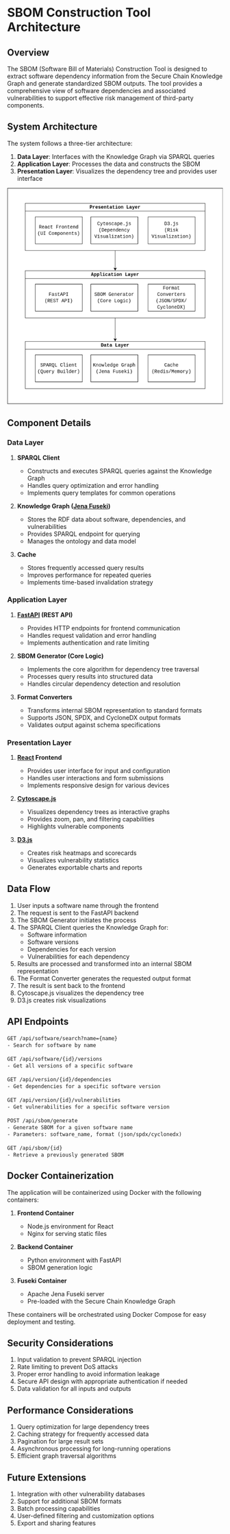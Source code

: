 # SBOM Construction Tool Architecture

## Overview

The SBOM (Software Bill of Materials) Construction Tool is designed to extract software dependency information from the Secure Chain Knowledge Graph and generate standardized SBOM outputs. The tool provides a comprehensive view of software dependencies and associated vulnerabilities to support effective risk management of third-party components.

## System Architecture

The system follows a three-tier architecture:

1. **Data Layer**: Interfaces with the Knowledge Graph via SPARQL queries
2. **Application Layer**: Processes the data and constructs the SBOM
3. **Presentation Layer**: Visualizes the dependency tree and provides user interface

<img src="./assets/high_level_diagram.png">

## Component Details

### Data Layer

1. **SPARQL Client**
   - Constructs and executes SPARQL queries against the Knowledge Graph
   - Handles query optimization and error handling
   - Implements query templates for common operations

2. **Knowledge Graph ([Jena Fuseki](https://jena.apache.org/documentation/fuseki2/))**
   - Stores the RDF data about software, dependencies, and vulnerabilities
   - Provides SPARQL endpoint for querying
   - Manages the ontology and data model

3. **Cache**
   - Stores frequently accessed query results
   - Improves performance for repeated queries
   - Implements time-based invalidation strategy

### Application Layer

1. **[FastAPI](https://fastapi.tiangolo.com/) (REST API)**
   - Provides HTTP endpoints for frontend communication
   - Handles request validation and error handling
   - Implements authentication and rate limiting

2. **SBOM Generator (Core Logic)**
   - Implements the core algorithm for dependency tree traversal
   - Processes query results into structured data
   - Handles circular dependency detection and resolution

3. **Format Converters**
   - Transforms internal SBOM representation to standard formats
   - Supports JSON, SPDX, and CycloneDX output formats
   - Validates output against schema specifications

### Presentation Layer

1. **[React](https://react.dev/) Frontend**
   - Provides user interface for input and configuration
   - Handles user interactions and form submissions
   - Implements responsive design for various devices

2. **[Cytoscape.js](https://js.cytoscape.org/)**
   - Visualizes dependency trees as interactive graphs
   - Provides zoom, pan, and filtering capabilities
   - Highlights vulnerable components

3. **[D3.js](https://d3js.org/)**
   - Creates risk heatmaps and scorecards
   - Visualizes vulnerability statistics
   - Generates exportable charts and reports

## Data Flow

1. User inputs a software name through the frontend
2. The request is sent to the FastAPI backend
3. The SBOM Generator initiates the process
4. The SPARQL Client queries the Knowledge Graph for:
   - Software information
   - Software versions
   - Dependencies for each version
   - Vulnerabilities for each dependency
5. Results are processed and transformed into an internal SBOM representation
6. The Format Converter generates the requested output format
7. The result is sent back to the frontend
8. Cytoscape.js visualizes the dependency tree
9. D3.js creates risk visualizations

## API Endpoints

```
GET /api/software/search?name={name}
- Search for software by name

GET /api/software/{id}/versions
- Get all versions of a specific software

GET /api/version/{id}/dependencies
- Get dependencies for a specific software version

GET /api/version/{id}/vulnerabilities
- Get vulnerabilities for a specific software version

POST /api/sbom/generate
- Generate SBOM for a given software name
- Parameters: software_name, format (json/spdx/cyclonedx)

GET /api/sbom/{id}
- Retrieve a previously generated SBOM
```

## Docker Containerization

The application will be containerized using Docker with the following containers:

1. **Frontend Container**
   - Node.js environment for React
   - Nginx for serving static files

2. **Backend Container**
   - Python environment with FastAPI
   - SBOM generation logic

3. **Fuseki Container**
   - Apache Jena Fuseki server
   - Pre-loaded with the Secure Chain Knowledge Graph

These containers will be orchestrated using Docker Compose for easy deployment and testing.

## Security Considerations

1. Input validation to prevent SPARQL injection
2. Rate limiting to prevent DoS attacks
3. Proper error handling to avoid information leakage
4. Secure API design with appropriate authentication if needed
5. Data validation for all inputs and outputs

## Performance Considerations

1. Query optimization for large dependency trees
2. Caching strategy for frequently accessed data
3. Pagination for large result sets
4. Asynchronous processing for long-running operations
5. Efficient graph traversal algorithms

## Future Extensions

1. Integration with other vulnerability databases
2. Support for additional SBOM formats
3. Batch processing capabilities
4. User-defined filtering and customization options
5. Export and sharing features
